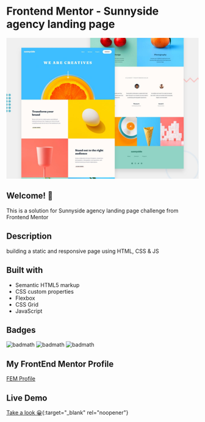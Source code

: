 # Frontend Mentor - Sunnyside agency landing page

![Design preview for the Sunnyside agency landing page coding challenge](./design/desktop-preview.jpg)

## Welcome! 👋

This is a solution for Sunnyside agency landing page challenge from Frontend Mentor

## Description

building a static and responsive page using HTML, CSS & JS

## Built with

- Semantic HTML5 markup
- CSS custom properties
- Flexbox
- CSS Grid
- JavaScript

## Badges

![badmath](https://img.shields.io/badge/HTML5-E34F26?style=for-the-badge&logo=html5&logoColor=white)
![badmath](https://img.shields.io/badge/CSS3-1572B6?style=for-the-badge&logo=css3&logoColor=white)
![badmath](https://img.shields.io/badge/JavaScript-323330?style=for-the-badge&logo=javascript&logoColor=F7DF1E)

## My FrontEnd Mentor Profile

[FEM Profile](https://www.frontendmentor.io/profile/AbdulrhmanSoliman/)

## Live Demo

[Take a look 😀](https://abdulrhmansoliman.github.io/sunnyside/){:target="_blank" rel="noopener"}
